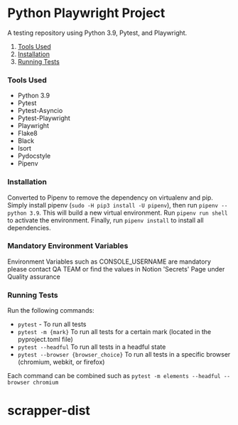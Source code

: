 # Python Playwright Project

A testing repository using Python 3.9, Pytest, and Playwright.

1. [Tools Used](#tools-used)
2. [Installation](#installation)
3. [Running Tests](#running-tests)

### Tools Used
- Python 3.9
- Pytest
- Pytest-Asyncio
- Pytest-Playwright
- Playwright
- Flake8
- Black
- Isort
- Pydocstyle
- Pipenv

### Installation
Converted to Pipenv to remove the dependency on virtualenv and pip. Simply install pipenv (`sudo -H pip3 install -U pipenv`), then run `pipenv --python 3.9`. This will build a new virtual environment. Run `pipenv run shell` to activate the environment. Finally, run `pipenv install` to install all dependencies.

### Mandatory Environment Variables
Environment Variables such as CONSOLE_USERNAME are mandatory please contact QA TEAM or find the values in Notion 'Secrets' Page under Quality assurance

### Running Tests
Run the following commands:

- `pytest` - To run all tests
- `pytest -m {mark}` To run all tests for a certain mark (located in the pyproject.toml file)
- `pytest --headful` To run all tests in a headful state
- `pytest --browser {browser_choice}` To run all tests in a specific browser (chromium, webkit, or firefox)

Each command can be combined such as `pytest -m elements --headful --browser chromium`
# scrapper-dist
